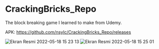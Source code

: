 # CrackingBricks_Repo

The block breaking game I learned to make from Udemy.
 
 APK: https://github.com/nsylc/CrackingBricks_Repo/releases
 
![Ekran Resmi 2022-05-18 15 23 13](https://user-images.githubusercontent.com/84657074/169038839-f2d54511-b41c-438c-be51-d3bda8489b83.png)
![Ekran Resmi 2022-05-18 15 25 01](https://user-images.githubusercontent.com/84657074/169038855-70a200da-e75f-42f0-b64d-d08ba769f20e.png)
